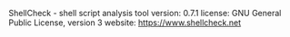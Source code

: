 ShellCheck - shell script analysis tool
version: 0.7.1
license: GNU General Public License, version 3
website: https://www.shellcheck.net
